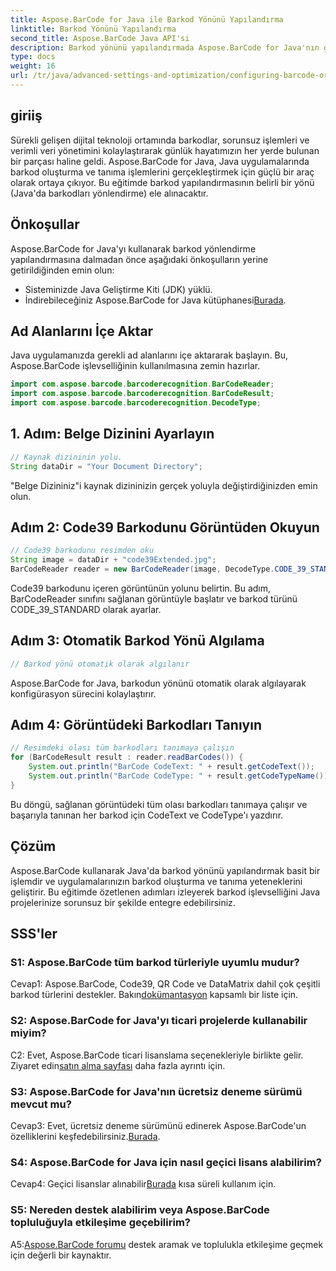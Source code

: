```yaml
---
title: Aspose.BarCode for Java ile Barkod Yönünü Yapılandırma
linktitle: Barkod Yönünü Yapılandırma
second_title: Aspose.BarCode Java API'si
description: Barkod yönünü yapılandırmada Aspose.BarCode for Java'nın gücünü keşfedin. Java uygulamalarınızda kusursuz entegrasyon ve tanıma için kapsamlı bir kılavuz.
type: docs
weight: 16
url: /tr/java/advanced-settings-and-optimization/configuring-barcode-orientation/
---
```

## giriiş

Sürekli gelişen dijital teknoloji ortamında barkodlar, sorunsuz işlemleri ve verimli veri yönetimini kolaylaştırarak günlük hayatımızın her yerde bulunan bir parçası haline geldi. Aspose.BarCode for Java, Java uygulamalarında barkod oluşturma ve tanıma işlemlerini gerçekleştirmek için güçlü bir araç olarak ortaya çıkıyor. Bu eğitimde barkod yapılandırmasının belirli bir yönü (Java'da barkodları yönlendirme) ele alınacaktır.

## Önkoşullar

Aspose.BarCode for Java'yı kullanarak barkod yönlendirme yapılandırmasına dalmadan önce aşağıdaki önkoşulların yerine getirildiğinden emin olun:

- Sisteminizde Java Geliştirme Kiti (JDK) yüklü.
-  İndirebileceğiniz Aspose.BarCode for Java kütüphanesi[Burada](https://releases.aspose.com/barcode/java/).

## Ad Alanlarını İçe Aktar

Java uygulamanızda gerekli ad alanlarını içe aktararak başlayın. Bu, Aspose.BarCode işlevselliğinin kullanılmasına zemin hazırlar.

```java
import com.aspose.barcode.barcoderecognition.BarCodeReader;
import com.aspose.barcode.barcoderecognition.BarCodeResult;
import com.aspose.barcode.barcoderecognition.DecodeType;


```

## 1. Adım: Belge Dizinini Ayarlayın

```java
// Kaynak dizininin yolu.
String dataDir = "Your Document Directory";
```

"Belge Dizininiz"i kaynak dizininizin gerçek yoluyla değiştirdiğinizden emin olun.

## Adım 2: Code39 Barkodunu Görüntüden Okuyun

```java
// Code39 barkodunu resimden oku
String image = dataDir + "code39Extended.jpg";
BarCodeReader reader = new BarCodeReader(image, DecodeType.CODE_39_STANDARD);
```

Code39 barkodunu içeren görüntünün yolunu belirtin. Bu adım, BarCodeReader sınıfını sağlanan görüntüyle başlatır ve barkod türünü CODE_39_STANDARD olarak ayarlar.

## Adım 3: Otomatik Barkod Yönü Algılama

```java
// Barkod yönü otomatik olarak algılanır
```

Aspose.BarCode for Java, barkodun yönünü otomatik olarak algılayarak konfigürasyon sürecini kolaylaştırır.

## Adım 4: Görüntüdeki Barkodları Tanıyın

```java
// Resimdeki olası tüm barkodları tanımaya çalışın
for (BarCodeResult result : reader.readBarCodes()) {
    System.out.println("BarCode CodeText: " + result.getCodeText());
    System.out.println("BarCode CodeType: " + result.getCodeTypeName());
}
```

Bu döngü, sağlanan görüntüdeki tüm olası barkodları tanımaya çalışır ve başarıyla tanınan her barkod için CodeText ve CodeType'ı yazdırır.

## Çözüm

Aspose.BarCode kullanarak Java'da barkod yönünü yapılandırmak basit bir işlemdir ve uygulamalarınızın barkod oluşturma ve tanıma yeteneklerini geliştirir. Bu eğitimde özetlenen adımları izleyerek barkod işlevselliğini Java projelerinize sorunsuz bir şekilde entegre edebilirsiniz.

## SSS'ler

### S1: Aspose.BarCode tüm barkod türleriyle uyumlu mudur?

 Cevap1: Aspose.BarCode, Code39, QR Code ve DataMatrix dahil çok çeşitli barkod türlerini destekler. Bakın[dokümantasyon](https://reference.aspose.com/barcode/java/) kapsamlı bir liste için.

### S2: Aspose.BarCode for Java'yı ticari projelerde kullanabilir miyim?

 C2: Evet, Aspose.BarCode ticari lisanslama seçenekleriyle birlikte gelir. Ziyaret edin[satın alma sayfası](https://purchase.aspose.com/buy) daha fazla ayrıntı için.

### S3: Aspose.BarCode for Java'nın ücretsiz deneme sürümü mevcut mu?

Cevap3: Evet, ücretsiz deneme sürümünü edinerek Aspose.BarCode'un özelliklerini keşfedebilirsiniz.[Burada](https://releases.aspose.com/).

### S4: Aspose.BarCode for Java için nasıl geçici lisans alabilirim?

 Cevap4: Geçici lisanslar alınabilir[Burada](https://purchase.aspose.com/temporary-license/) kısa süreli kullanım için.

### S5: Nereden destek alabilirim veya Aspose.BarCode topluluğuyla etkileşime geçebilirim?

 A5:[Aspose.BarCode forumu](https://forum.aspose.com/c/barcode/13) destek aramak ve toplulukla etkileşime geçmek için değerli bir kaynaktır.